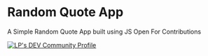

    
# Random Quote App

A Simple Random Quote App built using JS 
Open For Contributions 


[![LP's DEV Community Profile](https://d2fltix0v2e0sb.cloudfront.net/dev-badge.svg)](https://dev.to/lakpa)